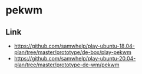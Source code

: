 # pekwm

## Link

* https://github.com/samwhelp/play-ubuntu-18.04-plan/tree/master/prototype/de-box/play-pekwm
* https://github.com/samwhelp/play-ubuntu-20.04-plan/tree/master/prototype-de-wm/pekwm
